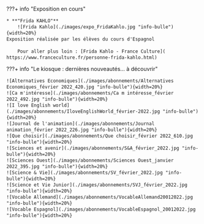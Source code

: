 ???+ info "Exposition en cours"
    
    * **"Frida KAHLO"**
        ![Frida Kahlo](./images/expo_FridaKahlo.jpg "info-bulle"){width=20%}
	Exposition réalisée par les élèves du cours d'Espagnol
		
        Pour aller plus loin : [Frida Kahlo - France Culture]( https://www.franceculture.fr/personne-frida-kahlo.html)
   

???+ info "Le kiosque : dernières nouveautés... à découvrir"
   
    ![Alternatives Economiques](./images/abonnements/Alternatives Economiques_février 2022_420.jpg "info-bulle"){width=20%}
    ![Ca m'intéresse](./images/abonnements/Ca m intéresse_février 2022_492.jpg "info-bulle"){width=20%}
    ![I love English world](./images/abonnements/IloveEnglishWorld_février-2022.jpg "info-bulle"){width=20%}
    ![Journal de l'animation](./images/abonnements/Journal animation_février 2022_226.jpg "info-bulle"){width=20%}
    ![Que choisir](./images/abonnements/Que choisir_février 2022_610.jpg "info-bulle"){width=20%}
    ![Sciences et avenir](./images/abonnements/S&A_février_2022.jpg "info-bulle"){width=20%}
    ![Sciences Ouest](./images/abonnements/Sciences Ouest_janvier 2022_395.jpg "info-bulle"){width=20%}
    ![Science & Vie](./images/abonnements/SV_février_2022.jpg "info-bulle"){width=20%}
    ![Science et Vie Junior](./images/abonnements/SVJ_février_2022.jpg "info-bulle"){width=20%}
    ![Vocable Allemand](./images/abonnements/VocableAllemand20012022.jpg "info-bulle"){width=20%}
    ![Vocable Espagnol](./images/abonnements/VocableEspagnol_20012022.jpg "info-bulle"){width=20%}
    
    
    

    
	






